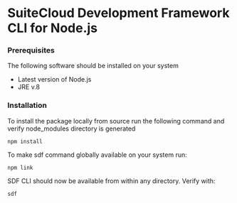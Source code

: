 # SuiteCloud Development Framework CLI for Node.js

### Prerequisites
The following software should be installed on your system
- Latest version of Node.js
- JRE v.8

### Installation
To install the package locally from source run the following command and verify node_modules directory is generated
```
npm install
```

To make sdf command globally available on your system run:
```
npm link
```

SDF CLI should now be available from within any directory. Verify with:
```
sdf
```